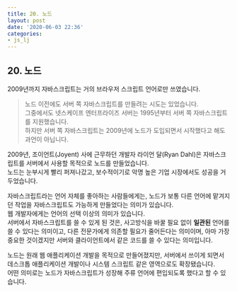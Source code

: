 ```yaml
---
title: 20. 노드
layout: post
date: '2020-06-03 22:36'
categories:
- js_lj
---
```


## 20. 노드

2009년까지 자바스크립트는 거의 브라우저 스크립트 언어로만 쓰였습니다.

>노드 이전에도 서버 쪽 자바스크립트를 만들려는 시도는 있었습니다.  
>그중에서도 넷스케이프 엔터프라이즈 서버는 1995년부터 서버 쪽 자바스크립트를 지원했습니다.  
>하지만 서버 쪽 자바스크립트는 2009년에 노드가 도입되면서 시작했다고 해도 과언이 아닙니다.

2009년, 조이언트(Joyent) 사에 근무하던 개발자 라이언 달(Ryan Dahl)은 자바스크립트를 서버에서 사용할 목적으로 
노드를 만들었습니다.  
노드는 눈부시게 빨리 퍼져나갔고, 보수적이기로 악명 높은 기업 시장에서도 성공을 거두었습니다.

자바스크립트라는 언어 자체를 좋아하는 사람들에게는, 노드가 보통 다른 언어에 맡겨지던 작업을 자바스크립트도 
가능하게 만들었다는 의미가 있습니다.  
웹 개발자에게는 언어의 선택 이상의 의미가 있습니다.  
서버에서 자바스크립트를 쓸 수 있게 된 것은, 사고방식을 바꿀 필요 없이 **일관된** 언어를 쓸 수 있다는 
의미이고, 다른 전문가에게 의존할 필요가 줄어든다는 의미이며, 아마 가장 중요한 것이겠지만 서버와 
클라이언트에서 같은 코드를 쓸 수 있다는 의미입니다.

노드는 원래 웹 애플리케이션 개발을 목적으로 만들어졌지만, 서버에서 쓰이게 되면서 데스크톱 애플리케이션 
개발이나 시스템 스크립트 같은 영역으로도 확장됐습니다.  
어떤 의미로는 노드가 자바스크립트가 성장해 주류 언어에 편입되도록 했다고 할 수 있습니다.